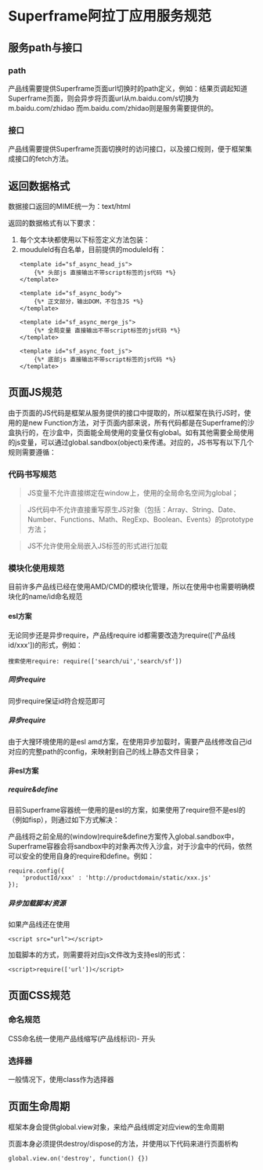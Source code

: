 # Superframe阿拉丁应用服务规范

## 服务path与接口

### path
产品线需要提供Superframe页面url切换时的path定义，例如：结果页调起知道Superframe页面，则会异步将页面url从m.baidu.com/s切换为m.baidu.com/zhidao
而m.baidu.com/zhidao则是服务需要提供的。
### 接口
产品线需要提供Superframe页面切换时的访问接口，以及接口规则，便于框架集成接口的fetch方法。

## 返回数据格式

数据接口返回的MIME统一为：text/html

返回的数据格式有以下要求：

1. 每个文本块都使用以下标签定义方法包装：
    <template id="moduleId"></template>
2. mouduleId有白名单，目前提供的moduleId有：
    ```
    <template id="sf_async_head_js">
        {%* 头部js 直接输出不带script标签的js代码 *%}
    </template>

    <template id="sf_async_body">
        {%* 正文部分，输出DOM，不包含JS *%}
    </template>

    <template id="sf_async_merge_js">
        {%* 全局变量 直接输出不带script标签的js代码 *%}
    </template>

    <template id="sf_async_foot_js">
        {%* 底部js 直接输出不带script标签的js代码 *%}
    </template>
    ```

## 页面JS规范

由于页面的JS代码是框架从服务提供的接口中提取的，所以框架在执行JS时，使用的是new Function方法，对于页面内部来说，所有代码都是在Superframe的沙盒执行的，在沙盒中，页面能全局使用的变量仅有global。如有其他需要全局使用的js变量，可以通过global.sandbox(object)来传递。对应的，JS书写有以下几个规则需要遵循：

### 代码书写规范

>JS变量不允许直接绑定在window上，使用的全局命名空间为global；
    
>JS代码中不允许直接重写原生JS对象（包括：Array、String、Date、Number、Functions、Math、RegExp、Boolean、Events）的prototype方法；

>JS不允许使用全局嵌入JS标签的形式进行加载

### 模块化使用规范

目前许多产品线已经在使用AMD/CMD的模块化管理，所以在使用中也需要明确模块化的name/id命名规范

#### esl方案

无论同步还是异步require，产品线require id都需要改造为require(['产品线id/xxx'])的形式，例如：

    搜索使用require: require(['search/ui','search/sf'])

##### 同步require

同步require保证id符合规范即可

##### 异步require

由于大搜环境使用的是esl amd方案，在使用异步加载时，需要产品线修改自己id对应的完整path的config，来映射到自己的线上静态文件目录；

#### 非esl方案

##### require&define

目前Superframe容器统一使用的是esl的方案，如果使用了require但不是esl的（例如fisp），则通过如下方式解决：

产品线将之前全局的(window)require&define方案传入global.sandbox中，Superframe容器会将sandbox中的对象再次传入沙盒，对于沙盒中的代码，依然可以安全的使用自身的require和define。例如：

    require.config({
        'productId/xxx' : 'http://productdomain/static/xxx.js'
    });

##### 异步加载脚本/资源

如果产品线还在使用

    <script src="url"></script>
    
加载脚本的方式，则需要将对应js文件改为支持esl的形式：

    <script>require(['url'])</script>

## 页面CSS规范

### 命名规范
CSS命名统一使用产品线缩写(产品线标识)- 开头

### 选择器
一般情况下，使用class作为选择器

## 页面生命周期

框架本身会提供global.view对象，来给产品线绑定对应view的生命周期

页面本身必须提供destroy/dispose的方法，并使用以下代码来进行页面析构

    global.view.on('destroy', function() {})


